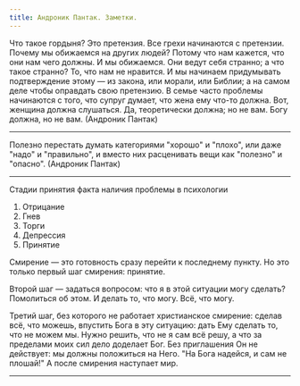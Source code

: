 ```yaml
---
title: Андроник Пантак. Заметки.
---
```


Что такое гордыня? Это претензия. Все грехи начинаются с претензии. Почему мы обижаемся на других людей? Потому что нам кажется, что они нам чего должны. И мы обижаемся. Они ведут себя странно; а что такое странно? То, что нам не нравится. И мы начинаем придумывать подтверждение этому — из закона, или морали, или Библии; а на самом деле чтобы оправдать свою претензию.
В семье часто проблемы начинаются с того, что супруг думает, что жена ему что-то должна. Вот, женщина должна слушаться. Да, теоретически должна; но не вам. Богу должна, но не вам.
(Андроник Пантак)

---

Полезно перестать думать категориями "хорошо" и "плохо", или даже "надо" и "правильно", и вместо них расценивать вещи как "полезно" и "опасно". (Андроник Пантак)

---

Стадии принятия факта наличия проблемы в психологии

1. Отрицание
2. Гнев
3. Торги
4. Депрессия
5. Принятие

Смирение — это готовность сразу перейти к последнему пункту. Но это только первый шаг смирения: принятие.

Второй шаг — задаться вопросом: что я в этой ситуации могу сделать? Помолиться об этом. И делать то, что могу. Всё, что могу.

Третий шаг, без которого не работает христианское смирение: сделав всё, что можешь, впустить Бога в эту ситуацию: дать Ему сделать то, что не можем мы. Нужно решить, что не я сам всё решу, а что за пределами моих сил дело доделает Бог. Без приглашения Он не действует: мы должны положиться на Него.
"На Бога надейся, и сам не плошай!"
А после смирения наступает мир.

---

